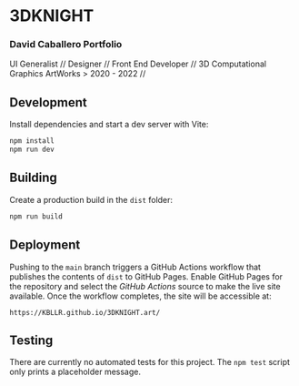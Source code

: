 # 3DKNIGHT

### David Caballero Portfolio
UI Generalist // Designer // Front End Developer // 3D Computational Graphics 
ArtWorks > 2020 - 2022 //

## Development

Install dependencies and start a dev server with Vite:

```bash
npm install
npm run dev
```

## Building

Create a production build in the `dist` folder:

```bash
npm run build
```

## Deployment

Pushing to the `main` branch triggers a GitHub Actions workflow that
publishes the contents of `dist` to GitHub Pages. Enable GitHub Pages for
the repository and select the *GitHub Actions* source to make the live
site available. Once the workflow completes, the site will be accessible at:

```
https://KBLLR.github.io/3DKNIGHT.art/
```


## Testing

There are currently no automated tests for this project. The `npm test`
script only prints a placeholder message.


